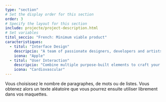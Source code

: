 ```yaml
---
type: "section"
# Set the display order for this section
order: 3
# Specify the layout for this section
include: projecte/project-description.html
# Set variables
titol_seccio: "French: Minimum viable product"
caracteristiques:
  - titol: "Interface Design"
    descripcio: "A team of passionate designers, developers and artists. Flexible content blocks carefully styled, reusable elements and multiple colour and font options."
    icona: "Apple"
  - titol: "User Interaction"
    descripcio: "Combine multiple purpose-built elements to craft your perfect, conversion focussed landing page - and do it all in the comfort of your browser."
    icona: "Cardiovascular"
---
```

Vous choisissez le nombre de paragraphes, de mots ou de listes. Vous obtenez alors un texte aléatoire que vous pourrez ensuite utiliser librement dans vos maquettes.
